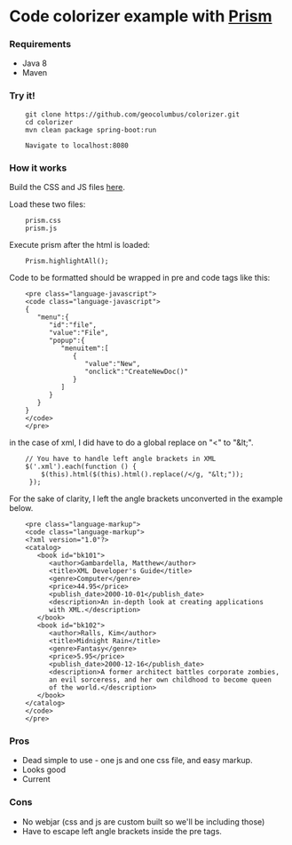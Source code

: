 # Code colorizer example with [Prism](http://prismjs.com/)

### Requirements

* Java 8
* Maven

### Try it!

        git clone https://github.com/geocolumbus/colorizer.git
        cd colorizer
        mvn clean package spring-boot:run

        Navigate to localhost:8080

### How it works

Build the CSS and JS files [here](http://prismjs.com/download.html).

Load these two files:

        prism.css        
        prism.js

Execute prism after the html is loaded:

        Prism.highlightAll();
       
Code to be formatted should be wrapped in pre and code tags like this:

        <pre class="language-javascript">
        <code class="language-javascript">
        {  
           "menu":{  
              "id":"file",
              "value":"File",
              "popup":{  
                 "menuitem":[  
                    {  
                       "value":"New",
                       "onclick":"CreateNewDoc()"
                    }
                 ]
              }
           }
        }
        </code>
        </pre>
        
in the case of xml, I did have to do a global replace on "<" to "&amp;lt;".

        // You have to handle left angle brackets in XML
        $('.xml').each(function () {
            $(this).html($(this).html().replace(/</g, "&lt;"));
         });

For the sake of clarity, I left the angle brackets unconverted in the example below.

        <pre class="language-markup">
        <code class="language-markup">
        <?xml version="1.0"?>
        <catalog>
           <book id="bk101">
              <author>Gambardella, Matthew</author>
              <title>XML Developer's Guide</title>
              <genre>Computer</genre>
              <price>44.95</price>
              <publish_date>2000-10-01</publish_date>
              <description>An in-depth look at creating applications 
              with XML.</description>
           </book>
           <book id="bk102">
              <author>Ralls, Kim</author>
              <title>Midnight Rain</title>
              <genre>Fantasy</genre>
              <price>5.95</price>
              <publish_date>2000-12-16</publish_date>
              <description>A former architect battles corporate zombies, 
              an evil sorceress, and her own childhood to become queen 
              of the world.</description>
           </book>
        </catalog>
        </code>
        </pre>

### Pros

* Dead simple to use - one js and one css file, and easy markup.
* Looks good
* Current

### Cons

* No webjar (css and js are custom built so we'll be including those)
* Have to escape left angle brackets inside the pre tags.
